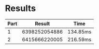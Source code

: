 # Results
| Part | Result | Time |
| --- | --- | --- |
| 1 | 6398252054886 | 134.85ms |
| 2 | 6415666220005 | 216.59ms |
